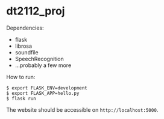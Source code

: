 # dt2112_proj

Dependencies:
* flask
* librosa
* soundfile
* SpeechRecognition
* ...probably a few more

How to run:
```
$ export FLASK_ENV=development
$ export FLASK_APP=hello.py
$ flask run
```
The website should be accessible on `http://localhost:5000`.
